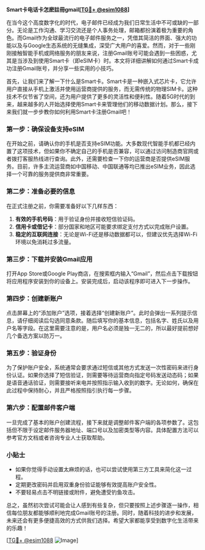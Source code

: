 **Smart卡电话卡怎麽註冊gmail[[TG💪+ @esim1088](https://t.me/s/esim1088)]**

在当今这个高度数字化的时代，电子邮件已经成为我们日常生活中不可或缺的一部分。无论是工作沟通、学习交流还是个人事务处理，邮箱都扮演着极为重要的角色。而Gmail作为全球最流行的电子邮件服务之一，凭借其简洁的界面、强大的功能以及与Google生态系统的无缝集成，深受广大用户的喜爱。然而，对于一些刚刚接触智能手机或网络服务的朋友来说，注册Gmail账号可能会遇到一些困惑，尤其是当涉及到使用Smart卡（即eSIM卡）时。本文将详细讲解如何通过Smart卡成功注册Gmail账号，并分享一些实用的小技巧。

首先，让我们来了解一下什么是Smart卡。Smart卡是一种嵌入式芯片卡，它允许用户直接从手机上激活并使用运营商提供的服务，而无需传统的物理SIM卡。这种技术不仅节省了空间，还为用户提供了更多的灵活性和便利性。随着5G时代的到来，越来越多的人开始选择使用Smart卡来管理他们的移动数据计划。那么，接下来我们就一步步教你如何利用Smart卡注册Gmail吧！

### 第一步：确保设备支持eSIM

在开始之前，请确认你的手机是否支持eSIM功能。大多数现代智能手机都已经内置了这项技术，但如果你不确定自己的手机是否兼容，可以通过访问制造商官网或者拨打客服热线进行查询。此外，还需要检查一下你的运营商是否提供eSIM服务。目前，许多主流运营商如中国移动、中国联通等均已推出eSIM业务，因此选择一个可靠的服务提供商非常重要。

### 第二步：准备必要的信息

在正式注册之前，你需要准备好以下几样东西：

1. **有效的手机号码**：用于验证身份并接收短信验证码。
2. **信用卡或借记卡**：部分国家和地区可能要求绑定支付方式以完成账户设置。
3. **稳定的互联网连接**：无论是Wi-Fi还是移动数据都可以，但建议优先选择Wi-Fi环境以免消耗过多流量。

### 第三步：下载并安装Gmail应用

打开App Store或Google Play商店，在搜索框内输入“Gmail”，然后点击下载按钮将应用程序安装到你的设备上。安装完成后，启动该程序即可进入下一步操作。

### 第四步：创建新账户

点击屏幕上的“添加账户”选项，接着选择“创建新账户”。此时会弹出一系列提示信息，请仔细阅读后勾选同意条款。随后填写你的基本信息，包括名字、姓氏以及用户名等字段。在这里需要注意的是，用户名必须是独一无二的，所以最好提前想好几个备选方案以防万一。

### 第五步：验证身份

为了保护账户安全，系统通常会要求通过短信或其他方式发送一次性密码来进行身份认证。如果你选择了短信验证，则需要等待运营商向指定号码发送动态码；如果是语音通话验证，则需要接听来电并按照指示输入收到的数字。无论如何，确保在此过程中保持耐心，并且严格按照指引执行每一步骤。

### 第六步：配置邮件客户端

一旦完成了基本的账户创建流程，接下来就是调整邮件客户端的各项参数了。这包括但不限于设定邮件服务器地址、端口号以及加密类型等内容。具体配置方法可以参考官方文档或者咨询专业人士获取帮助。

### 小贴士

- 如果你觉得手动设置太麻烦的话，也可以尝试使用第三方工具来简化这一过程。
- 定期更改密码并启用双重身份验证能够有效提高账户安全性。
- 不要轻易点击不明链接或附件，避免遭受钓鱼攻击。

总之，虽然初次尝试可能会让人感到有些复杂，但只要按照上述步骤逐一操作，相信每位朋友都能够顺利地完成Gmail账号的注册。同时，随着科技的进步和发展，未来还会有更多便捷高效的方式供我们选择。希望大家都能享受到数字化生活带来的乐趣！

[[TG💪+ @esim1088](https://t.me/s/esim1088) ![Image](https://i.postimg.cc/4NQfJmqS/Snipaste-2025-05-13-00-14-12.png)]
